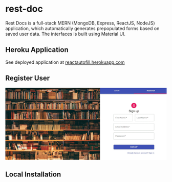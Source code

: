 # rest-doc
 
Rest Docs is a full-stack MERN (MongoDB, Express, ReactJS, NodeJS) application, which automatically generates prepopulated forms based on saved user data. The interfaces is built using Material UI. 

## Heroku Application

See deployed application at [reactautofill.herokuapp.com](https://reactautofill.herokuapp.com/)

## Register User



![alt text](https://github.com/MSwoboda/rest-doc/blob/master/imgs/register.gif "Logo Title Text 1")



## Local Installation


